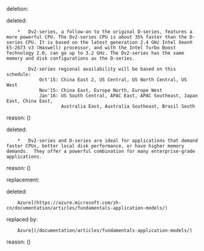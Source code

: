 deletion:

deleted:

		*   Dv2-series, a follow-on to the original D-series, features a more powerful CPU. The Dv2-series CPU is about 35% faster than the D-series CPU. It is based on the latest generation 2.4 GHz Intel Xeon® E5-2673 v3 (Haswell) processor, and with the Intel Turbo Boost Technology 2.0, can go up to 3.2 GHz. The Dv2-series has the same memory and disk configurations as the D-series.
		
		    Dv2-series regional availability will be based on this schedule:
		        Oct'15: China East 2, US Central, US North Central, US West
		        Nov'15: China East, Europe North, Europe West
		        Jan'16: US South Central, APAC East, APAC Southeast, Japan East, China East,
		                Australia East, Australia Southeast, Brazil South

reason: ()

deleted:

		*   Dv2-series and D-series are ideal for applications that demand faster CPUs, better local disk performance, or have higher memory demands.  They offer a powerful combination for many enterprise-grade applications.

reason: ()

replacement:

deleted:

		Azure](https://azure.microsoft.com/zh-cn/documentation/articles/fundamentals-application-models/)

replaced by:

		Azure](/documentation/articles/fundamentals-application-models/)

reason: ()

